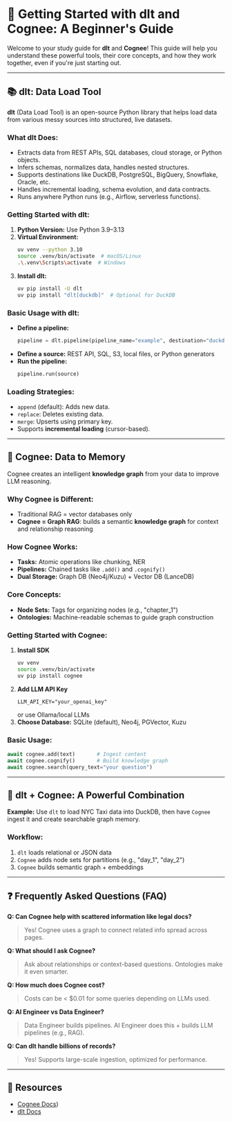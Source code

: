 
# 🚀 Getting Started with dlt and Cognee: A Beginner's Guide

Welcome to your study guide for **dlt** and **Cognee**! This guide will help you understand these powerful tools, their core concepts, and how they work together, even if you're just starting out.

---

## 📚 dlt: Data Load Tool

**dlt** (Data Load Tool) is an open-source Python library that helps load data from various messy sources into structured, live datasets.

### What dlt Does:
- Extracts data from REST APIs, SQL databases, cloud storage, or Python objects.
- Infers schemas, normalizes data, handles nested structures.
- Supports destinations like DuckDB, PostgreSQL, BigQuery, Snowflake, Oracle, etc.
- Handles incremental loading, schema evolution, and data contracts.
- Runs anywhere Python runs (e.g., Airflow, serverless functions).

### Getting Started with dlt:
1. **Python Version:** Use Python 3.9–3.13
2. **Virtual Environment:**
   ```bash
   uv venv --python 3.10
   source .venv/bin/activate  # macOS/Linux
   .\.venv\Scripts\activate  # Windows
   ```
3. **Install dlt:**
   ```bash
   uv pip install -U dlt
   uv pip install "dlt[duckdb]"  # Optional for DuckDB
   ```

### Basic Usage with dlt:
- **Define a pipeline:**
  ```python
  pipeline = dlt.pipeline(pipeline_name="example", destination="duckdb", dataset_name="my_dataset")
  ```
- **Define a source:** REST API, SQL, S3, local files, or Python generators
- **Run the pipeline:**
  ```python
  pipeline.run(source)
  ```

### Loading Strategies:
- `append` (default): Adds new data.
- `replace`: Deletes existing data.
- `merge`: Upserts using primary key.
- Supports **incremental loading** (cursor-based).

---

## 🧠 Cognee: Data to Memory

Cognee creates an intelligent **knowledge graph** from your data to improve LLM reasoning.

### Why Cognee is Different:
- Traditional RAG = vector databases only
- **Cognee = Graph RAG**: builds a semantic **knowledge graph** for context and relationship reasoning

### How Cognee Works:
- **Tasks:** Atomic operations like chunking, NER
- **Pipelines:** Chained tasks like `.add()` and `.cognify()`
- **Dual Storage:** Graph DB (Neo4j/Kuzu) + Vector DB (LanceDB)

### Core Concepts:
- **Node Sets:** Tags for organizing nodes (e.g., "chapter_1")
- **Ontologies:** Machine-readable schemas to guide graph construction

### Getting Started with Cognee:
1. **Install SDK**
   ```bash
   uv venv
   source .venv/bin/activate
   uv pip install cognee
   ```
2. **Add LLM API Key**
   ```env
   LLM_API_KEY="your_openai_key"
   ```
   or use Ollama/local LLMs
3. **Choose Database:** SQLite (default), Neo4j, PGVector, Kuzu

### Basic Usage:
```python
await cognee.add(text)       # Ingest content
await cognee.cognify()       # Build knowledge graph
await cognee.search(query_text="your question")
```

---

## 🤝 dlt + Cognee: A Powerful Combination

**Example:** Use `dlt` to load NYC Taxi data into DuckDB, then have `Cognee` ingest it and create searchable graph memory.

### Workflow:
1. `dlt` loads relational or JSON data
2. `Cognee` adds node sets for partitions (e.g., "day_1", "day_2")
3. `Cognee` builds semantic graph + embeddings

---

## ❓ Frequently Asked Questions (FAQ)

**Q: Can Cognee help with scattered information like legal docs?**  
> Yes! Cognee uses a graph to connect related info spread across pages.

**Q: What should I ask Cognee?**  
> Ask about relationships or context-based questions. Ontologies make it even smarter.

**Q: How much does Cognee cost?**  
> Costs can be < $0.01 for some queries depending on LLMs used.

**Q: AI Engineer vs Data Engineer?**  
> Data Engineer builds pipelines. AI Engineer does this + builds LLM pipelines (e.g., RAG).

**Q: Can dlt handle billions of records?**  
> Yes! Supports large-scale ingestion, optimized for performance.

---

## 🔗 Resources
- [Cognee Docs](https://docs.cognee.ai/))
- [dlt Docs](https://dlthub.com/docs/intro)

